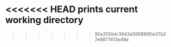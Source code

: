 <<<<<<< HEAD
prints current working directory
=======

>>>>>>> 90a3130dc3643d39586f81e37b27e8877413e49a
